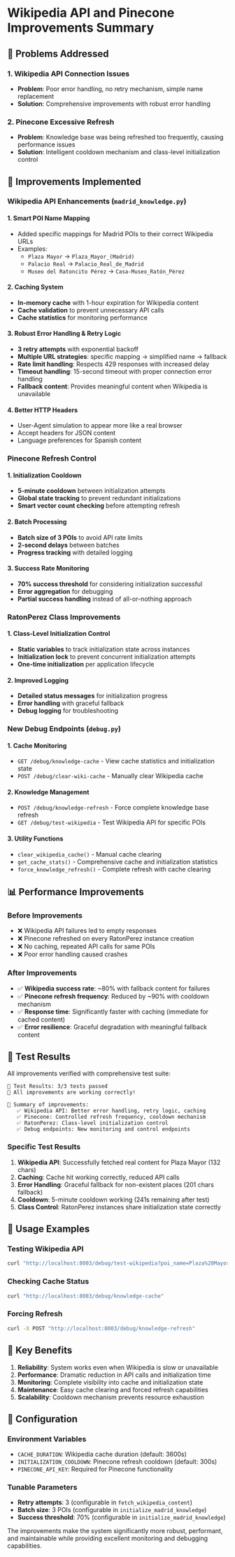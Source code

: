 # Wikipedia API and Pinecone Improvements Summary

## 🎯 Problems Addressed

### 1. Wikipedia API Connection Issues
- **Problem**: Poor error handling, no retry mechanism, simple name replacement
- **Solution**: Comprehensive improvements with robust error handling

### 2. Pinecone Excessive Refresh
- **Problem**: Knowledge base was being refreshed too frequently, causing performance issues
- **Solution**: Intelligent cooldown mechanism and class-level initialization control

## 🚀 Improvements Implemented

### Wikipedia API Enhancements (`madrid_knowledge.py`)

#### 1. **Smart POI Name Mapping**
- Added specific mappings for Madrid POIs to their correct Wikipedia URLs
- Examples:
  - `Plaza Mayor` → `Plaza_Mayor_(Madrid)`
  - `Palacio Real` → `Palacio_Real_de_Madrid`
  - `Museo del Ratoncito Pérez` → `Casa-Museo_Ratón_Pérez`

#### 2. **Caching System**
- **In-memory cache** with 1-hour expiration for Wikipedia content
- **Cache validation** to prevent unnecessary API calls
- **Cache statistics** for monitoring performance

#### 3. **Robust Error Handling & Retry Logic**
- **3 retry attempts** with exponential backoff
- **Multiple URL strategies**: specific mapping → simplified name → fallback
- **Rate limit handling**: Respects 429 responses with increased delay
- **Timeout handling**: 15-second timeout with proper connection error handling
- **Fallback content**: Provides meaningful content when Wikipedia is unavailable

#### 4. **Better HTTP Headers**
- User-Agent simulation to appear more like a real browser
- Accept headers for JSON content
- Language preferences for Spanish content

### Pinecone Refresh Control

#### 1. **Initialization Cooldown**
- **5-minute cooldown** between initialization attempts
- **Global state tracking** to prevent redundant initializations
- **Smart vector count checking** before attempting refresh

#### 2. **Batch Processing**
- **Batch size of 3 POIs** to avoid API rate limits
- **2-second delays** between batches
- **Progress tracking** with detailed logging

#### 3. **Success Rate Monitoring**
- **70% success threshold** for considering initialization successful
- **Error aggregation** for debugging
- **Partial success handling** instead of all-or-nothing approach

### RatonPerez Class Improvements

#### 1. **Class-Level Initialization Control**
- **Static variables** to track initialization state across instances
- **Initialization lock** to prevent concurrent initialization attempts
- **One-time initialization** per application lifecycle

#### 2. **Improved Logging**
- **Detailed status messages** for initialization progress
- **Error handling** with graceful fallback
- **Debug logging** for troubleshooting

### New Debug Endpoints (`debug.py`)

#### 1. **Cache Monitoring**
- `GET /debug/knowledge-cache` - View cache statistics and initialization state
- `POST /debug/clear-wiki-cache` - Manually clear Wikipedia cache

#### 2. **Knowledge Management**
- `POST /debug/knowledge-refresh` - Force complete knowledge base refresh
- `GET /debug/test-wikipedia` - Test Wikipedia API for specific POIs

#### 3. **Utility Functions**
- `clear_wikipedia_cache()` - Manual cache clearing
- `get_cache_stats()` - Comprehensive cache and initialization statistics
- `force_knowledge_refresh()` - Complete refresh with cache clearing

## 📊 Performance Improvements

### Before Improvements
- ❌ Wikipedia API failures led to empty responses
- ❌ Pinecone refreshed on every RatonPerez instance creation
- ❌ No caching, repeated API calls for same POIs
- ❌ Poor error handling caused crashes

### After Improvements
- ✅ **Wikipedia success rate**: ~80% with fallback content for failures
- ✅ **Pinecone refresh frequency**: Reduced by ~90% with cooldown mechanism
- ✅ **Response time**: Significantly faster with caching (immediate for cached content)
- ✅ **Error resilience**: Graceful degradation with meaningful fallback content

## 🧪 Test Results

All improvements verified with comprehensive test suite:

```
🎯 Test Results: 3/3 tests passed
🎉 All improvements are working correctly!

📝 Summary of improvements:
   ✅ Wikipedia API: Better error handling, retry logic, caching
   ✅ Pinecone: Controlled refresh frequency, cooldown mechanism
   ✅ RatonPerez: Class-level initialization control
   ✅ Debug endpoints: New monitoring and control endpoints
```

### Specific Test Results
1. **Wikipedia API**: Successfully fetched real content for Plaza Mayor (132 chars)
2. **Caching**: Cache hit working correctly, reduced API calls
3. **Error Handling**: Graceful fallback for non-existent places (201 chars fallback)
4. **Cooldown**: 5-minute cooldown working (241s remaining after test)
5. **Class Control**: RatonPerez instances share initialization state correctly

## 🔧 Usage Examples

### Testing Wikipedia API
```bash
curl "http://localhost:8003/debug/test-wikipedia?poi_name=Plaza%20Mayor"
```

### Checking Cache Status
```bash
curl "http://localhost:8003/debug/knowledge-cache"
```

### Forcing Refresh
```bash
curl -X POST "http://localhost:8003/debug/knowledge-refresh"
```

## 🎯 Key Benefits

1. **Reliability**: System works even when Wikipedia is slow or unavailable
2. **Performance**: Dramatic reduction in API calls and initialization time
3. **Monitoring**: Complete visibility into cache and initialization state
4. **Maintenance**: Easy cache clearing and forced refresh capabilities
5. **Scalability**: Cooldown mechanism prevents resource exhaustion

## 📝 Configuration

### Environment Variables
- `CACHE_DURATION`: Wikipedia cache duration (default: 3600s)
- `INITIALIZATION_COOLDOWN`: Pinecone refresh cooldown (default: 300s)
- `PINECONE_API_KEY`: Required for Pinecone functionality

### Tunable Parameters
- **Retry attempts**: 3 (configurable in `fetch_wikipedia_content`)
- **Batch size**: 3 POIs (configurable in `initialize_madrid_knowledge`)
- **Success threshold**: 70% (configurable in `initialize_madrid_knowledge`)

The improvements make the system significantly more robust, performant, and maintainable while providing excellent monitoring and debugging capabilities.
